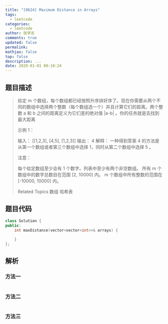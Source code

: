 ```yaml
---
title: "[0624] Maximum Distance in Arrays"
tags:
  - leetcode
categories:
  - leetcode
author: 张学志
comments: true
updated: false
permalink:
mathjax: false
top: false
description: ...
date: 2020-01-01 00:10:24
---
```


## 题目描述

> 给定 m 个数组，每个数组都已经按照升序排好序了。现在你需要从两个不同的数组中选择两个整数（每个数组选一个）并且计算它们的距离。两个整数 a 和 b 之间的距离定义为它们差的绝对值 |a-b| 。你的任务就是去找到最大距离 
> 
> 示例 1： 
> 
> 输入： 
> [[1,2,3],
> [4,5],
> [1,2,3]]
> 输出： 4
> 解释：
> 一种得到答案 4 的方法是从第一个数组或者第三个数组中选择 1，同时从第二个数组中选择 5 。
> 
> 
> 
> 
> 注意： 
> 
> 
> 每个给定数组至少会有 1 个数字。列表中至少有两个非空数组。 
> 所有 m 个数组中的数字总数目在范围 [2, 10000] 内。 
> m 个数组中所有整数的范围在 [-10000, 10000] 内。 
> 
> 
> 
> Related Topics 数组 哈希表

## 题目代码

```cpp
class Solution {
public:
    int maxDistance(vector<vector<int>>& arrays) {
        
    }
};
```

## 解析

### 方法一

```cpp

```

### 方法二

```cpp

```

### 方法三

```cpp

```

